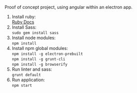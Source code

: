 Proof of concept project, using angular within an electron app.

1. Install ruby:  
  [Ruby Docs](http://www.ruby-lang.org/en/documentation/installation/)  
2. Install Sass:  
  ```sudo gem install sass```  
3. Install node modules:  
```npm install``` 
4. Install npm global modules:  
```npm install -g electron-prebuilt```  
```npm install -g grunt-cli```  
```npm install -g browserify```  
5. Run linter and sass:  
  ```grunt default```
6. Run application:  
  ```npm start```
